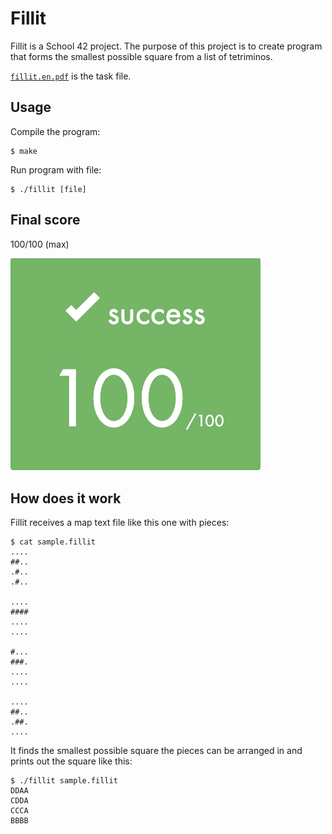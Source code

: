 # Fillit

Fillit is a School 42 project. The purpose of this project is to create program that forms the smallest possible square from a list of tetriminos.

[`fillit.en.pdf`](/fillit.en.pdf) is the task file.

## Usage

Compile the program:

```shell
$ make
```

Run program with file:

```shell
$ ./fillit [file]
```


## Final score

100/100 (max)

![](screenshots/score.png)

## How does it work

Fillit receives a map text file like this one with pieces:

```text
$ cat sample.fillit
....
##..
.#..
.#..

....
####
....
....

#...
###.
....
....

....
##..
.##.
....
```

It finds the smallest possible square the pieces can be arranged in and prints out the square like this:

```text
$ ./fillit sample.fillit
DDAA
CDDA
CCCA
BBBB
```
